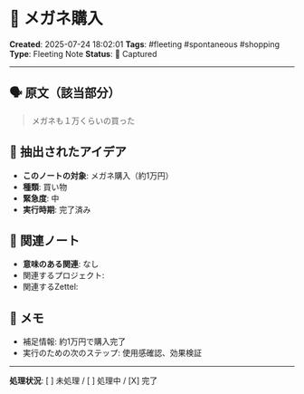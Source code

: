 # 💭 メガネ購入

**Created**: 2025-07-24 18:02:01
**Tags**: #fleeting #spontaneous #shopping
**Type**: Fleeting Note
**Status**: 📝 Captured

---

## 🗣️ 原文（該当部分）
> メガネも１万くらいの買った

## 🎯 抽出されたアイデア
- **このノートの対象**: メガネ購入（約1万円）
- **種類**: 買い物
- **緊急度**: 中
- **実行時期**: 完了済み

## 🔗 関連ノート
- **意味のある関連**: なし
- 関連するプロジェクト: 
- 関連するZettel: 

## 📝 メモ
- 補足情報: 約1万円で購入完了
- 実行のための次のステップ: 使用感確認、効果検証

---

**処理状況**: [ ] 未処理 / [ ] 処理中 / [X] 完了